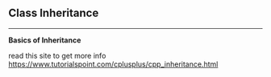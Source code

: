 ## Class Inheritance
---


**Basics of Inheritance**

read this site to get more info
https://www.tutorialspoint.com/cplusplus/cpp_inheritance.html
